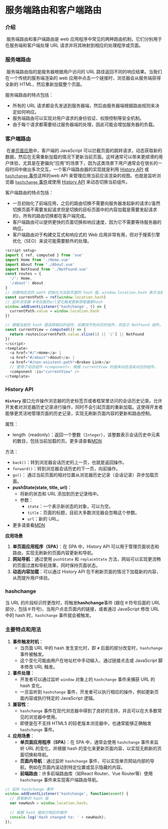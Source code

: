 # 服务端路由和客户端路由

### 介绍

​		服务端路由和客户端路由是 web 应用程序中常见的两种路由机制，它们分别用于在服务端和客户端处理 URL 请求并将其映射到相应的处理程序或页面。

### 服务端路由

​		服务端路由指的是服务器根据用户访问的 URL 路径返回不同的响应结果。当我们在一个传统的服务端渲染的 web 应用中点击一个链接时，浏览器会从服务端获得全新的 HTML，然后重新加载整个页面。

服务端路由的特点包括：

- 所有的 URL 请求都会先发送到服务器端，然后由服务器端根据路由规则来决定如何响应。
- 服务端路由可以实现对用户请求的身份验证、权限控制等安全机制。
- 由于每个请求都需要经过服务器端的处理，因此可能会增加服务器的负载。

### 客户端路由

​		在[单页面应用](https://developer.mozilla.org/en-US/docs/Glossary/SPA)中，客户端的 JavaScript 可以拦截页面的跳转请求，动态获取新的数据，然后在无需重新加载的情况下更新当前页面。这样通常可以带来更顺滑的用户体验，尤其是在更偏向“应用”的场景下，因为这类场景下用户通常会在很长的一段时间中做出多次交互。一个客户端路由器的实现就是利用 [History API](https://developer.mozilla.org/en-US/docs/Web/API/History) 或 [`hashchange` 事件](https://developer.mozilla.org/en-US/docs/Web/API/Window/hashchange_event)这样的web API 来管理应用当前应该渲染的视图。也就是监听浏览器 [`hashchange` 事件](https://developer.mozilla.org/en-US/docs/Web/API/Window/hashchange_event)或使用 [History API](https://developer.mozilla.org/en-US/docs/Web/API/History) 来动态切换当前组件。



客户端路由的特点包括：

- 一旦初始化了前端应用，之后的路由切换不需要向服务器发起新的请求(/虽然切换页面不需要发起请求但是切换的目标页面中的内容加载是需要发起请求的)，所有的路由切换都在客户端完成。
- 客户端路由可以提供更快的页面切换和响应速度，因为它不需要等待服务器的响应。
- 客户端路由对于构建交互式和响应式的 Web 应用非常有用，但对于搜索引擎优化（SEO）来说可能需要额外的处理。


```js
<script setup>
import { ref, computed } from 'vue'
import Home from './Home.vue'
import About from './About.vue'
import NotFound from './NotFound.vue'
const routes = {
  '/': Home,
  '/about': About
}
// 创建响应式的 path 初始化为当前页面的 hash 值。window.location.hash 表示当前页面的 hash 值。
const currentPath = ref(window.location.hash)
// 监听浏览器 #号后面的url变化触发更新获取最新hash
window.addEventListener('hashchange', () => {
  currentPath.value = window.location.hash
})

// 根据当前的 hash 值选择相应的组件，如果找不到对应的组件，则显示 NotFound 组件。
const currentView = computed(() => {
  return routes[currentPath.value.slice(1) || '/'] || NotFound
})
</script>
<template>
  <a href="#/">Home</a> |
  <a href="#/about">About</a> |
  <a href="#/non-existent-path">Broken Link</a>
  // 使用了动态组件 <component>，根据 currentView 的值来动态渲染对应的组件。
  <component :is="currentView" />
</template>
```

### History API

**`History`** 接口允许操作浏览器的历史标签页或者框架里访问的会话历史记录。允许开发者对浏览器历史记录进行操作，同时不会引起页面的重新加载。这使得开发者能够更灵活地管理页面的历史记录，实现无刷新页面内容的更新和路由控制。

属性：

- length（readonly）：返回一个整数（`Integer`），该整数表示会话历史中元素的数目，包括当前加载的页。更多请查看[MDN](https://developer.mozilla.org/zh-CN/)

方法：

- `back()`：转到浏览器会话历史的上一页，也就是返回操作。
- `forward()`：转到浏览器会话历史的下一页，向前操作。
- `go()`： 通过当前页面的相对位置从浏览器历史记录（会话记录）异步加载页面。
- **pushState(state, title, url)**：
  - 将新的状态和 URL 添加到历史记录栈中。
  - 参数：
    - `state`：一个表示新状态的对象，可以为空。
    - `title`：页面的标题，目前大多数浏览器会忽略这个参数。
    - `url`：新的 URL。
- 更多请查看[MDN](https://developer.mozilla.org/zh-CN/)

**应用场景**

1. **单页面应用程序（SPA）**：在 SPA 中，History API 可以用于管理页面状态和路由，实现无刷新的页面内容更新和导航。
2. **网站导航**：通过使用 `pushState` 和 `replaceState` 方法，网站可以实现更流畅的页面过渡和导航效果，同时保持页面状态。
3. **动态内容加载**：可以通过 History API 在不刷新页面的情况下加载新的内容，从而提升用户体验。



### hashchange

当 URL 的片段标识符更改时，将触发**hashchange**事件 (跟在＃符号后面的 URL 部分，包括＃符号)，当用户点击页面内的链接，或者通过 JavaScript 修改 URL 中的 hash 时，`hashchange` 事件就会被触发。



### 主要特点和用法

1. **事件触发时机**：
   - 当页面 URL 中的 hash 发生变化时，即 `#` 后面的部分改变时，`hashchange` 事件被触发。
   - 这个变化可能由用户在地址栏中手动输入、通过链接点击或 JavaScript 脚本修改 URL 触发。
2. **事件处理**：
   - 开发者可以通过监听 `window` 对象上的 `hashchange` 事件来捕获 URL 的 hash 变化。
   - 一旦监听到 `hashchange` 事件，开发者可以执行相应的操作，例如更新页面内容或执行特定的 JavaScript 逻辑。
3. **兼容性**：
   - `hashchange` 事件在现代浏览器中得到了良好的支持，并且可以在大多数常见的浏览器中使用。
   - 即使是在不支持 HTML5 的较老版本浏览器中，也通常能够正确触发 `hashchange` 事件。
4. **应用场景**：
   - **单页面应用程序（SPA）**：在 SPA 中，通常会使用 `hashchange` 事件来监听 URL 的变化，并根据 hash 的变化来更新页面内容，以实现无刷新的页面切换和导航。
   - **页面内导航**：通过监听 `hashchange` 事件，可以实现单页网站内部的导航，例如在页面内滚动到特定位置或显示隐藏的内容。
   - **前端路由**：许多前端路由库（如React Router、Vue Router等）使用 `hashchange` 事件来实现客户端路由导航。

```js
// 监听 hashchange 事件
window.addEventListener('hashchange', function(event) {
  // 获取新的 hash 值
  var newHash = window.location.hash;
  
  // 根据 hash 值执行相应的操作
  console.log('Hash changed to: ' + newHash);
});
```